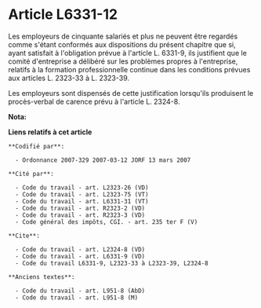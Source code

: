 # Article L6331-12

Les employeurs de cinquante salariés et plus ne peuvent être regardés comme s'étant conformés aux dispositions du présent
chapitre que si, ayant satisfait à l'obligation prévue à l'article L. 6331-9, ils justifient que le comité d'entreprise a
délibéré sur les problèmes propres à l'entreprise, relatifs à la formation professionnelle continue dans les conditions
prévues aux articles L. 2323-33 à L. 2323-39.

Les employeurs sont dispensés de cette justification lorsqu'ils produisent le procès-verbal de carence prévu à l'article L.
2324-8.

**Nota:**



**Liens relatifs à cet article**

	**Codifié par**:

	  - Ordonnance 2007-329 2007-03-12 JORF 13 mars 2007

	**Cité par**:

	  - Code du travail - art. L2323-26 (VD)
	  - Code du travail - art. L2323-75 (VT)
	  - Code du travail - art. L6331-31 (VT)
	  - Code du travail - art. R2323-2 (VD)
	  - Code du travail - art. R2323-3 (VD)
	  - Code général des impôts, CGI. - art. 235 ter F (V)

	**Cite**:

	  - Code du travail - art. L2324-8 (VD)
	  - Code du travail - art. L6331-9 (VD)
	  - Code du travail L6331-9, L2323-33 à L2323-39, L2324-8

	**Anciens textes**:

	  - Code du travail - art. L951-8 (AbD)
	  - Code du travail - art. L951-8 (M)
